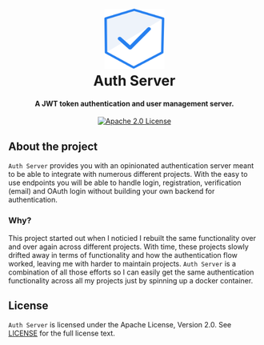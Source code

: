 <h1 align="center">
  <br>
  <a href="https://github.com/Mozzo1000/auth-server">
    <img src="assets/logo.svg" height="120px" width="120px"/>
    </a>
  <br>
  Auth Server
  <br>
</h1>

<h4 align="center">A JWT token authentication and user management server.</h4>
<p align="center">
  <a href="https://github.com/Mozzo1000/auth-server/blob/main/LICENSE">
    <img src="https://img.shields.io/badge/License-Apache_2.0-blue.svg" alt="Apache 2.0 License">
  </a>
</p>

## About the project
`Auth Server` provides you with an opinionated authentication server meant to be able to integrate with numerous different projects. With the easy to use endpoints you will be able to handle login, registration, verification (email) and OAuth login without building your own backend for authentication.

### Why?
This project started out when I noticied I rebuilt the same functionality over and over again across different projects. With time, these projects slowly drifted away in terms of functionality and how the authentication flow worked, leaving me with harder to maintain projects. `Auth Server` is a combination of all those efforts so I can easily get the same authentication functionality across all my projects just by spinning up a docker container.

## License
`Auth Server` is licensed under the Apache License, Version 2.0. See [LICENSE](LICENSE) for the full license text.